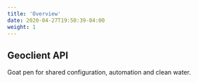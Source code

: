 ```yaml
---
title: 'Overview'
date: 2020-04-27T19:50:39-04:00
weight: 1
---
```


## Geoclient API

Goat pen for shared configuration, automation and clean water.
